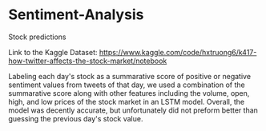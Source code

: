 # Sentiment-Analysis
Stock predictions

Link to the Kaggle Dataset: https://www.kaggle.com/code/hxtruong6/k417-how-twitter-affects-the-stock-market/notebook

Labeling each day's stock as a summarative score of positive or negative sentiment values from tweets of that day, we used a combination of the summarative score along with other features including the volume, open, high, and low prices of the stock market in an LSTM model. 
Overall, the model was decently accurate, but unfortunately did not preform better than guessing the previous day's stock value. 
